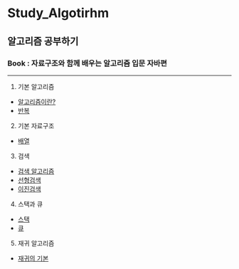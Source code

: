 # Study_Algotirhm
## 알고리즘 공부하기
### Book : 자료구조와 함께 배우는 알고리즘 입문 자바편

--- 

1. 기본 알고리즘
  - [알고리즘이란?](https://github.com/ulimy/Study_Algotirhm/blob/master/src/chap01/c01_1.java)
  - [반복](https://github.com/ulimy/Study_Algotirhm/blob/master/src/chap01/c01_2.java)
 
2. 기본 자료구조
  - [배열](https://github.com/ulimy/Study_Algotirhm/blob/master/src/chap02/c02_1.java)

3. 검색
  - [검색 알고리즘](https://github.com/ulimy/Study_Algotirhm/blob/master/src/chap03/c03_1.java)
  - [선형검색](https://github.com/ulimy/Study_Algotirhm/blob/master/src/chap03/c03_2.java)
  - [이진검색](https://github.com/ulimy/Study_Algotirhm/blob/master/src/chap03/c03_3.java)

4. 스택과 큐
  - [스택](https://github.com/ulimy/Study_Algotirhm/blob/master/src/chap04/c04_1.java)
  - [큐](https://github.com/ulimy/Study_Algotirhm/blob/master/src/chap04/c04_2.java)

5. 재귀 알고리즘
  - [재귀의 기본](https://github.com/ulimy/Study_Algotirhm/blob/master/src/chap05/c05_1.java)
